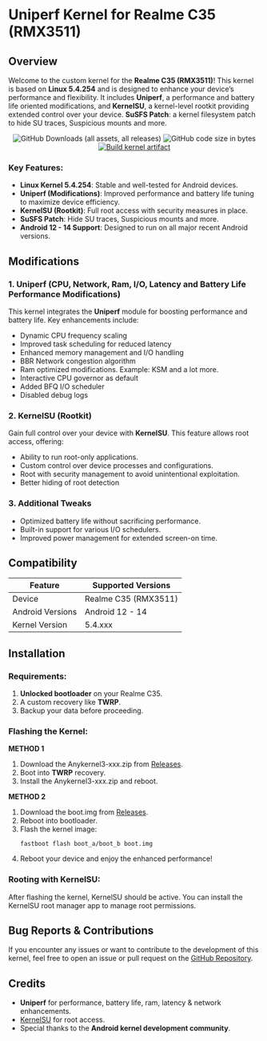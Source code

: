 # Uniperf Kernel for Realme C35 (RMX3511)

## Overview
Welcome to the custom kernel for the **Realme C35 (RMX3511)**! This kernel is based on **Linux 5.4.254** and is designed to enhance your device’s performance and flexibility. It includes **Uniperf**, a performance and battery life oriented modifications, and **KernelSU**, a kernel-level rootkit providing extended control over your device.
**SuSFS Patch**: a kernel filesystem patch to hide SU traces, Suspicious mounts and more.

<div align="center">
	
![GitHub Downloads (all assets, all releases)](https://img.shields.io/github/downloads/rifsxd/android_t_kernel_realme_RMX3511/total?logo=github&label=Downloads&style=flat)
![GitHub code size in bytes](https://img.shields.io/github/languages/code-size/rifsxd/android_t_kernel_realme_RMX3511?style=flat&label=Code%20Size)
[![Build kernel artifact](https://github.com/rifsxd/android_t_kernel_realme_RMX3511/actions/workflows/build_artifact.yml/badge.svg?branch=dev)](https://github.com/rifsxd/android_t_kernel_realme_RMX3511/actions/workflows/build_artifact.yml)

</div>

### Key Features:
- **Linux Kernel 5.4.254**: Stable and well-tested for Android devices.
- **Uniperf (Modifications)**: Improved performance and battery life tuning to maximize device efficiency.
- **KernelSU (Rootkit)**: Full root access with security measures in place.
- **SuSFS Patch**: Hide SU traces, Suspicious mounts and more.
- **Android 12 - 14 Support**: Designed to run on all major recent Android versions.

## Modifications

### 1. **Uniperf (CPU, Network, Ram, I/O, Latency and Battery Life Performance Modifications)**
This kernel integrates the **Uniperf** module for boosting performance and battery life. Key enhancements include:
- Dynamic CPU frequency scaling
- Improved task scheduling for reduced latency
- Enhanced memory management and I/O handling
- BBR Network congestion algorithm
- Ram optimized modifications. Example: KSM and a lot more.
- Interactive CPU governor as default 
- Added BFQ I/O scheduler
- Disabled debug logs

### 2. **KernelSU (Rootkit)**
Gain full control over your device with **KernelSU**. This feature allows root access, offering:
- Ability to run root-only applications.
- Custom control over device processes and configurations.
- Root with security management to avoid unintentional exploitation.
- Better hiding of root detection

### 3. **Additional Tweaks**
- Optimized battery life without sacrificing performance.
- Built-in support for various I/O schedulers.
- Improved power management for extended screen-on time.

## Compatibility

| Feature         | Supported Versions          |
|-----------------|-----------------------------|
| Device          | Realme C35 (RMX3511)        |
| Android Versions| Android 12 - 14             |
| Kernel Version  | 5.4.xxx                     |

## Installation

### Requirements:
1. **Unlocked bootloader** on your Realme C35.
2. A custom recovery like **TWRP**.
3. Backup your data before proceeding.

### Flashing the Kernel:

**METHOD 1**
1. Download the Anykernel3-xxx.zip from [Releases](https://guthub.com/rifsxd/android_t_kernel_realme_rmx3511/releases).
2. Boot into **TWRP** recovery.
3. Install the Anykernel3-xxx.zip and reboot.

**METHOD 2**
1. Download the boot.img from [Releases](https://guthub.com/rifsxd/android_t_kernel_realme_rmx3511/releases).
2. Reboot into bootloader.
3. Flash the kernel image:
    ```
    fastboot flash boot_a/boot_b boot.img
    ```
4. Reboot your device and enjoy the enhanced performance!

### Rooting with KernelSU:
After flashing the kernel, KernelSU should be active. You can install the KernelSU root manager app to manage root permissions.

## Bug Reports & Contributions
If you encounter any issues or want to contribute to the development of this kernel, feel free to open an issue or pull request on the [GitHub Repository](https://guthub.com/rifsxd/android_t_kernel_realme_rmx3511).

## Credits
- **Uniperf** for performance, battery life, ram, latency & network enhancements.
- [KernelSU](https://github.com/tiann/kernelsu) for root access.
- Special thanks to the **Android kernel development community**.

